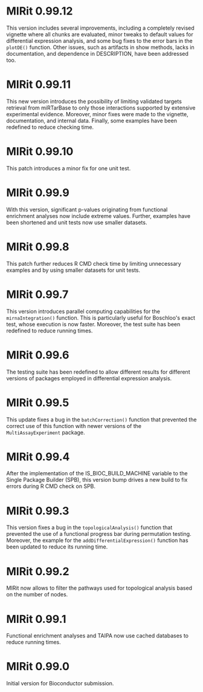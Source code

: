 # MIRit 0.99.12

This version includes several improvements, including a completely revised
vignette where all chunks are evaluated, minor tweaks to default values for
differential expression analysis, and some bug fixes to the error bars in the
`plotDE()` function. Other issues, such as artifacts in show methods, lacks in
documentation, and dependence in DESCRIPTION, have been addressed too.

# MIRit 0.99.11

This new version introduces the possibility of limiting validated targets
retrieval from miRTarBase to only those interactions supported by extensive
experimental evidence. Moreover, minor fixes were made to the vignette,
documentation, and internal data. Finally, some examples have been redefined
to reduce checking time.

# MIRit 0.99.10

This patch introduces a minor fix for one unit test.

# MIRit 0.99.9

With this version, significant p-values originating from functional enrichment
analyses now include extreme values. Further, examples have been shortened and
unit tests now use smaller datasets.

# MIRit 0.99.8

This patch further reduces R CMD check time by limiting unnecessary examples
and by using smaller datasets for unit tests.

# MIRit 0.99.7

This version introduces parallel computing capabilities for the
`mirnaIntegration()` function. This is particularly useful for Boschloo's
exact test, whose execution is now faster. Moreover, the test suite has been
redefined to reduce running times.

# MIRit 0.99.6

The testing suite has been redefined to allow different results for different
versions of packages employed in differential expression analysis.

# MIRit 0.99.5

This update fixes a bug in the `batchCorrection()` function that prevented the
correct use of this function with newer versions of the `MultiAssayExperiment`
package.

# MIRit 0.99.4

After the implementation of the IS_BIOC_BUILD_MACHINE variable to the Single
Package Builder (SPB), this version bump drives a new build to fix errors 
during R CMD check on SPB.

# MIRit 0.99.3

This version fixes a bug in the `topologicalAnalysis()` function that
prevented the use of a functional progress bar during permutation testing.
Moreover, the example for the `addDifferentialExpression()` function has been updated to reduce its running time.

# MIRit 0.99.2

MIRit now allows to filter the pathways used for topological analysis based
on the number of nodes.

# MIRit 0.99.1

Functional enrichment analyses and TAIPA now use cached databases to reduce
running times.

# MIRit 0.99.0

Initial version for Bioconductor submission.
